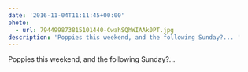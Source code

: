 ```yaml
---
date: '2016-11-04T11:11:45+00:00'
photo:
  - url: 794499873815101440-CwahSQhWIAAk0PT.jpg
description: 'Poppies this weekend, and the following Sunday?... '
---
```

Poppies this weekend, and the following Sunday?... 
